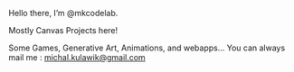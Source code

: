 Hello there, I’m @mkcodelab.

Mostly Canvas Projects here!

Some Games, Generative Art, Animations, and webapps...
You can always mail me : michal.kulawik@gmail.com

<!---
mkcodelab/mkcodelab is a ✨ special ✨ repository because its `README.md` (this file) appears on your GitHub profile.
You can click the Preview link to take a look at your changes.
--->

